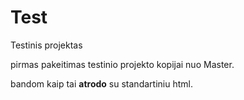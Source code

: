 # Test
Testinis projektas

pirmas pakeitimas testinio projekto kopijai nuo Master.
<p>bandom kaip tai <strong>atrodo</strong> su standartiniu html.</p>
